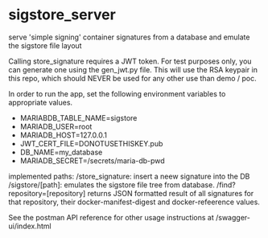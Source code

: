 # sigstore_server
serve 'simple signing' container signatures from a database and emulate the sigstore file layout

Calling store_signature requires a JWT token.  For test purposes only, you can generate one using the gen_jwt.py file.
This will use the RSA keypair in this repo, which should NEVER be used for any other use than demo / poc.

In order to run the app, set the following environment variables to appropriate values.

* MARIABDB_TABLE_NAME=sigstore
* MARIADB_USER=root
* MARIADB_HOST=127.0.0.1
* JWT_CERT_FILE=DONOTUSETHISKEY.pub
* DB_NAME=my_database
* MARIADB_SECRET=/secrets/maria-db-pwd


implemented paths:
/store_signature: insert a neew signature into the DB
/sigstore/[path]: emulates the sigstore file tree from database.
/find?repository=[repository] returns JSON formatted result of all signatures for that repository, their docker-manifest-digest and docker-refeerence values.

See the postman API reference for other usage instructions at /swagger-ui/index.html
